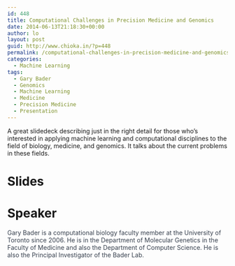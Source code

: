 ```yaml
---
id: 448
title: Computational Challenges in Precision Medicine and Genomics
date: 2014-06-13T21:18:30+00:00
author: lo
layout: post
guid: http://www.chioka.in/?p=448
permalink: /computational-challenges-in-precision-medicine-and-genomics/
categories:
  - Machine Learning
tags:
  - Gary Bader
  - Genomics
  - Machine Learning
  - Medicine
  - Precision Medicine
  - Presentation
---
```

A great slidedeck describing just in the right detail for those who&#8217;s interested in applying machine learning and computational disciplines to the field of biology, medicine, and genomics. It talks about the current problems in these fields.

# Slides

# Speaker

<span style="color: #37404e;">Gary Bader is a computational biology faculty member at the University of Toronto since 2006. He is in the Department of Molecular Genetics in the Faculty of Medicine and also the Department of Computer Science. He is also the Principal Investigator of the Bader Lab.</span>